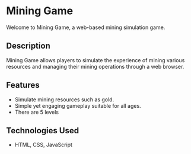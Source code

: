 # Mining Game
Welcome to Mining Game, a web-based mining simulation game.

## Description
Mining Game allows players to simulate the experience of mining various resources and managing their mining operations through a web browser.

## Features
- Simulate mining resources such as gold.
- Simple yet engaging gameplay suitable for all ages.
- There are 5 levels
 
## Technologies Used
- HTML, CSS, JavaScript
